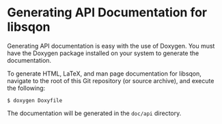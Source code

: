 Generating API Documentation for libsqon
========================================

Generating API documentation is easy with the use of Doxygen. You must have the
Doxygen package installed on your system to generate the documentation.

To generate HTML, LaTeX, and man page documentation for libsqon, navigate to
the root of this Git repository (or source archive), and execute the following:

    $ doxygen Doxyfile

The documentation will be generated in the `doc/api` directory.
